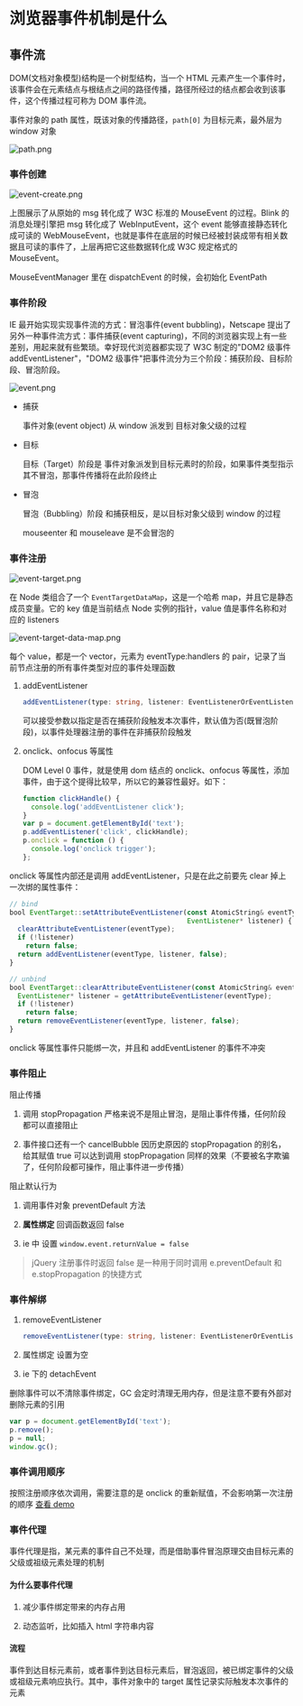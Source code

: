 # 浏览器事件机制是什么

## 事件流

DOM(文档对象模型)结构是一个树型结构，当一个 HTML 元素产生一个事件时，该事件会在元素结点与根结点之间的路径传播，路径所经过的结点都会收到该事件，这个传播过程可称为 DOM 事件流。

事件对象的 path 属性，既该对象的传播路径，`path[0]` 为目标元素，最外层为 window 对象

![path.png](./index.assets/path.png)

### 事件创建

![event-create.png](./index.assets/event-create.png)

上图展示了从原始的 msg 转化成了 W3C 标准的 MouseEvent 的过程。Blink 的消息处理引擎把 msg 转化成了 WebInputEvent，这个 event 能够直接静态转化成可读的 WebMouseEvent，也就是事件在底层的时候已经被封装成带有相关数据且可读的事件了，上层再把它这些数据转化成 W3C 规定格式的 MouseEvent。

MouseEventManager 里在 dispatchEvent 的时候，会初始化 EventPath

### 事件阶段

IE 最开始实现实现事件流的方式：冒泡事件(event bubbling)，Netscape 提出了另外一种事件流方式：事件捕获(event capturing)，不同的浏览器实现上有一些差别，用起来就有些繁琐。幸好现代浏览器都实现了 W3C 制定的"DOM2 级事件 addEventListener"，"DOM2 级事件"把事件流分为三个阶段：捕获阶段、目标阶段、冒泡阶段。

![event.png](./index.assets/event.png)

- 捕获

  事件对象(event object) 从 window 派发到 目标对象父级的过程

- 目标

  目标（Target）阶段是 事件对象派发到目标元素时的阶段，如果事件类型指示其不冒泡，那事件传播将在此阶段终止

- 冒泡

  冒泡（Bubbling）阶段 和捕获相反，是以目标对象父级到 window 的过程

  mouseenter 和 mouseleave 是不会冒泡的

### 事件注册

![event-target.png](./index.assets/event-target.png)

在 Node 类组合了一个 `EventTargetDataMap`，这是一个哈希 map，并且它是静态成员变量。它的 key 值是当前结点 Node 实例的指针，value 值是事件名称和对应的 listeners

![event-target-data-map.png](./index.assets/event-target-data-map.png)

每个 value，都是一个 vector，元素为 eventType:handlers 的 pair，记录了当前节点注册的所有事件类型对应的事件处理函数

1. addEventListener

   ```ts
   addEventListener(type: string, listener: EventListenerOrEventListenerObject, options?: boolean | AddEventListenerOptions): void;
   ```

   可以接受参数以指定是否在捕获阶段触发本次事件，默认值为否(既冒泡阶段)，以事件处理器注册的事件在非捕获阶段触发

2. onclick、onfocus 等属性

   DOM Level 0 事件，就是使用 dom 结点的 onclick、onfocus 等属性，添加事件，由于这个提得比较早，所以它的兼容性最好。如下：

   ```js
   function clickHandle() {
     console.log('addEventListener click');
   }
   var p = document.getElementById('text');
   p.addEventListener('click', clickHandle);
   p.onclick = function () {
     console.log('onclick trigger');
   };
   ```

onclick 等属性内部还是调用 addEventListener，只是在此之前要先 clear 掉上一次绑的属性事件：

```js
// bind
bool EventTarget::setAttributeEventListener(const AtomicString& eventType,
                                            EventListener* listener) {
  clearAttributeEventListener(eventType);
  if (!listener)
    return false;
  return addEventListener(eventType, listener, false);
}

// unbind
bool EventTarget::clearAttributeEventListener(const AtomicString& eventType) {
  EventListener* listener = getAttributeEventListener(eventType);
  if (!listener)
    return false;
  return removeEventListener(eventType, listener, false);
}
```

onclick 等属性事件只能绑一次，并且和 addEventListener 的事件不冲突

### 事件阻止

阻止传播

1. 调用 stopPropagation 严格来说不是阻止冒泡，是阻止事件传播，任何阶段都可以直接阻止

2. 事件接口还有一个 cancelBubble 因历史原因的 stopPropagation 的别名，给其赋值 true 可以达到调用 stopPropagation 同样的效果（不要被名字欺骗了，任何阶段都可操作，阻止事件进一步传播）

阻止默认行为

1. 调用事件对象 preventDefault 方法

2. **属性绑定** 回调函数返回 false

3. ie 中 设置 `window.event.returnValue = false`

> jQuery 注册事件时返回 false 是一种用于同时调用 e.preventDefault 和 e.stopPropagation 的快捷方式

### 事件解绑

1. removeEventListener

   ```ts
   removeEventListener(type: string, listener: EventListenerOrEventListenerObject, options?: boolean | EventListenerOptions): void;
   ```

2. 属性绑定 设置为空

3. ie 下的 detachEvent

删除事件可以不清除事件绑定，GC 会定时清理无用内存，但是注意不要有外部对删除元素的引用

```js
var p = document.getElementById('text');
p.remove();
p = null;
window.gc();
```

### 事件调用顺序

按照注册顺序依次调用，需要注意的是 onclick 的重新赋值，不会影响第一次注册的顺序 [查看 demo](http://localhost:8000/?path=/story/%E5%89%8D%E7%AB%AF-%E4%BB%A3%E7%90%86-%E6%B5%8F%E8%A7%88%E5%99%A8%E4%BA%8B%E4%BB%B6%E6%9C%BA%E5%88%B6%E6%98%AF%E4%BB%80%E4%B9%88--via-order)

### 事件代理

事件代理是指，某元素的事件自己不处理，而是借助事件冒泡原理交由目标元素的父级或祖级元素处理的机制

#### 为什么要事件代理

1. 减少事件绑定带来的内存占用

2. 动态监听，比如插入 html 字符串内容

#### 流程

事件到达目标元素前，或者事件到达目标元素后，冒泡返回，被已绑定事件的父级或祖级元素响应执行。其中，事件对象中的 target 属性记录实际触发本次事件的元素
